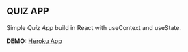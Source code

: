 ## QUIZ APP

Simple *Quiz App* build in React with useContext and useState.

**DEMO:** [Heroku App](https://gromadzki-quiz-app.herokuapp.com/ "Heroku App")
